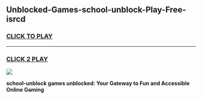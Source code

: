 
## Unblocked-Games-school-unblock-Play-Free-isrcd
<h3>
<a href="https://premium76.site?title=school-unblock&ref=21A">CLICK TO PLAY</a></h3>
<hr>

<h3>
<a href="https://premium76.site?title=school-unblock&ref=21A">CLICK 2 PLAY</a>
  
</h3>

<a href="https://premium76.site?title=school-unblock&ref=21A"><img src="https://clearcache.store/games.png"></a>


**school-unblock games unblocked: Your Gateway to Fun and Accessible Online Gaming**
